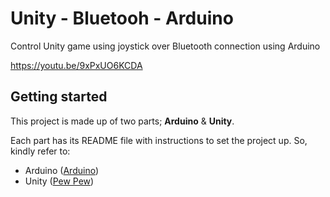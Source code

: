 # Unity - Bluetooh - Arduino

Control Unity game using joystick over Bluetooth connection using Arduino

https://youtu.be/9xPxUO6KCDA

## Getting started

This project is made up of two parts; **Arduino** & **Unity**.

Each part has its README file with instructions to set the project up. So, kindly refer to:

- Arduino ([Arduino](/Arduino/))
- Unity ([Pew Pew](/Pew%20Pew/))
